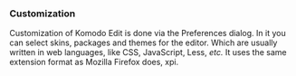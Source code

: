 ### Customization
Customization of Komodo Edit is done via the Preferences dialog. In it you can select skins, packages and themes for the editor. Which are usually written in web languages, like CSS, JavaScript, Less, *etc.* It uses the same extension format as Mozilla Firefox does, xpi. 
